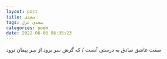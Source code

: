 ```yaml
---
layout: post
title: سعدی
tags: سعدی غزل
categories: poem
date: 2022-06-06 06:35:23
---
```


صفت عاشق صادق به درستی آنست / که گرش سر برود از سر پیمان نرود
